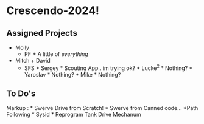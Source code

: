 # Crescendo-2024!

## Assigned Projects
- Molly
  - PF + A little of _everything_
- Mitch + David
  - SFS
		 * Sergey 
			  * Scouting App.. im trying ok?
		 * Lucke<sup>2</sup>
			  * Nothing?
		 * Yaroslav 
			  * Nothing?
		 * Mike 
			  * Nothing?

## To Do's
 Markup : * Swerve Drive from Scratch!
			  * Swerve from Canned code...
		 *Path Following 
			  * Sysid
		  * Reprogram Tank Drive Mechanum 

